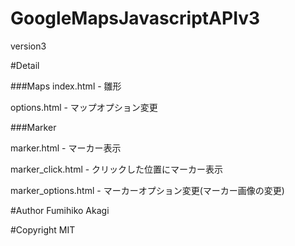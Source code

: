# GoogleMapsJavascriptAPIv3
version3

#Detail

###Maps
index.html - 雛形

options.html - マップオプション変更

###Marker

marker.html - マーカー表示

marker_click.html - クリックした位置にマーカー表示

marker_options.html - マーカーオプション変更(マーカー画像の変更)


#Author
Fumihiko Akagi

#Copyright
MIT

